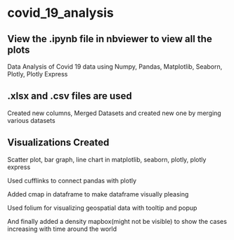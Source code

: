 # covid_19_analysis
## View the .ipynb file in nbviewer to view all the plots

Data Analysis of Covid 19 data using Numpy, Pandas, Matplotlib, Seaborn, Plotly, Plotly Express

## .xlsx and .csv files are used

Created new columns,
Merged Datasets and created new one by merging various datasets

## Visualizations Created
Scatter plot, bar graph, line chart in matplotlib, seaborn, plotly, plotly express

Used cufflinks to connect pandas with plotly

Added cmap in dataframe to make dataframe visually pleasing

Used folium for visualizing geospatial data with tooltip and popup

And finally added a density mapbox(might not be visible) to show the cases increasing with time around the world
